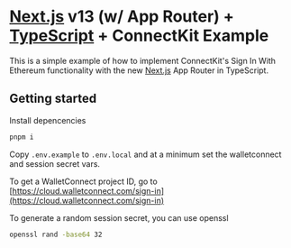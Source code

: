 # [Next.js](https://nextjs.org/) v13 (w/ App Router) + [TypeScript](https://www.typescriptlang.org/) + ConnectKit Example

This is a simple example of how to implement ConnectKit's Sign In With Ethereum functionality with the new [Next.js](https://nextjs.org/) App Router in TypeScript.

## Getting started

Install depencencies

```bash
pnpm i
```

Copy `.env.example` to `.env.local` and at a minimum set the walletconnect and session secret vars.

To get a WalletConnect project ID, go to [https://cloud.walletconnect.com/sign-in](https://cloud.walletconnect.com/sign-in)

To generate a random session secret, you can use openssl

```bash
openssl rand -base64 32
```
